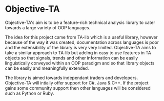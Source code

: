 # Objective-TA                                                                       
Objective-TA's aim is to be a feature-rich technical analysis library to cater towards a large variety of OOP languages.

The idea for this project came from TA-lib which is a useful library, however because of the way it was created, documentation across languages is poor and the extensibility of the library is very very limited. Objective-TA aims to take a similar approach to TA-lib but adding in easy to use features in TA objects so that signals, trends and other information can be easily linguistically conveyed within an OOP paradigm and so that library objects can be easily and meaningfully extended.

The library is aimed towards independant traders and developers. Objective-TA will intially offer support for C#, Java & C++. If the project gains some community support then other languages will be considered such as Python or Ruby.

